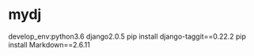 # mydj
develop_env:python3.6 django2.0.5
pip install django-taggit==0.22.2
pip install Markdown==2.6.11

